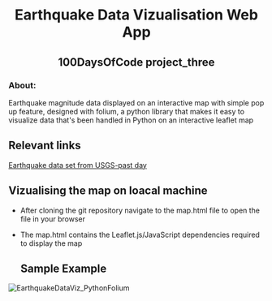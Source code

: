 <!-- PROJECT TITLE -->
  <h1 align="center">Earthquake Data Vizualisation Web App</h1>
 <h2 2 align="center">
    100DaysOfCode project_three
    <br />
    </h2>

### About:
Earthquake magnitude data displayed on an interactive map with simple pop up feature, designed with folium, a python library that makes it easy to visualize data that's been handled in Python on an interactive leaflet map

 ## Relevant links

   [Earthquake data set from USGS-past day](https://earthquake.usgs.gov/earthquakes/feed/v1.0/summary/all_day.csv)
   
## Vizualising the map on loacal machine
- After cloning the git repository navigate to the map.html file to open the file in your browser
- The map.html contains the Leaflet.js/JavaScript dependencies required to display the map
   
  ## Sample Example
![EarthquakeDataViz_PythonFolium](https://user-images.githubusercontent.com/19821445/131269531-51c55d76-61ec-4b9c-9107-0d7cec32e963.JPG)
